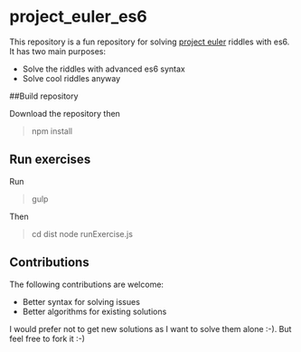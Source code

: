 # project_euler_es6

This repository is a fun repository for solving [project euler](https://projecteuler.net/) riddles with es6.
It has two main purposes:
* Solve the riddles with advanced es6 syntax
* Solve cool riddles anyway

##Build repository

Download the repository then 

> npm install

## Run exercises
Run 
> gulp

Then 
> cd dist
> node runExercise.js <number of exercise>
 
## Contributions

The following contributions are welcome:

* Better syntax for solving issues
* Better algorithms for existing solutions

I would prefer not to get new solutions as I want to solve them alone :-).
But feel free to fork it :-)




